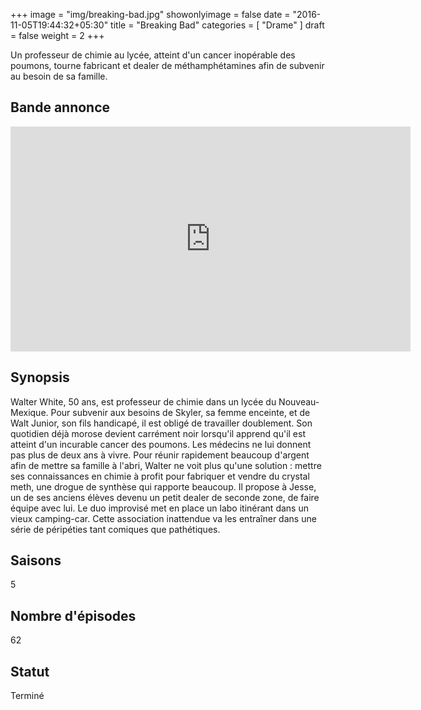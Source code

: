+++
image = "img/breaking-bad.jpg"
showonlyimage = false
date = "2016-11-05T19:44:32+05:30"
title = "Breaking Bad"
categories = [ "Drame" ]
draft = false
weight = 2
+++

Un professeur de chimie au lycée, atteint d'un cancer
inopérable des poumons, tourne fabricant et dealer de 
méthamphétamines afin de subvenir au besoin de sa famille.
<!--more-->
## Bande annonce

<iframe width="640" height="360" src="https://www.youtube.com/embed/HhesaQXLuRY" frameborder="0" allowfullscreen></iframe>

## Synopsis

Walter White, 50 ans, est professeur de chimie dans un lycée du Nouveau-Mexique. Pour subvenir aux besoins de Skyler, sa femme enceinte, et de Walt Junior, son fils handicapé, il est obligé de travailler doublement. Son quotidien déjà morose devient carrément noir lorsqu'il apprend qu'il est atteint d'un incurable cancer des poumons. Les médecins ne lui donnent pas plus de deux ans à vivre. Pour réunir rapidement beaucoup d'argent afin de mettre sa famille à l'abri, Walter ne voit plus qu'une solution : mettre ses connaissances en chimie à profit pour fabriquer et vendre du crystal meth, une drogue de synthèse qui rapporte beaucoup. Il propose à Jesse, un de ses anciens élèves devenu un petit dealer de seconde zone, de faire équipe avec lui. Le duo improvisé met en place un labo itinérant dans un vieux camping-car. Cette association inattendue va les entraîner dans une série de péripéties tant comiques que pathétiques.



## Saisons

5

## Nombre d'épisodes

62

## Statut

Terminé
